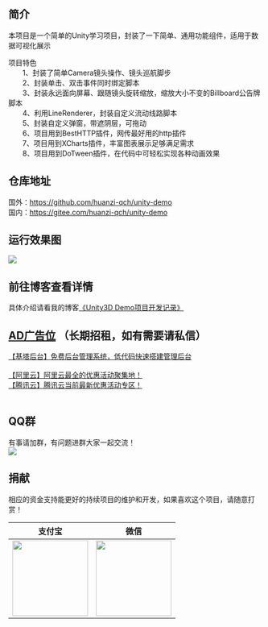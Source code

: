 ## 简介<br/> 
本项目是一个简单的Unity学习项目，封装了一下简单、通用功能组件，适用于数据可视化展示<br/> 

项目特色<br/> 
　　1、封装了简单Camera镜头操作、镜头巡航脚步<br/> 
　　2、封装单击、双击事件同时绑定脚本<br/> 
　　3、封装永远面向屏幕、跟随镜头旋转缩放，缩放大小不变的Billboard公告牌脚本<br/> 
　　4、利用LineRenderer，封装自定义流动线路脚本<br/> 
　　5、封装自定义弹窗，带遮阴层，可拖动<br/> 
　　6、项目用到BestHTTP插件，网传最好用的http插件<br/> 
　　7、项目用到XCharts插件，丰富图表展示足够满足需求<br/> 
　　8、项目用到DoTween插件，在代码中可轻松实现各种动画效果<br/> 

## 仓库地址<br/> 
国外：https://github.com/huanzi-qch/unity-demo<br/> 
国内：https://gitee.com/huanzi-qch/unity-demo<br/> 

## 运行效果图<br/> 
![](https://huanzi-qch.gitee.io/file-server/images/unity-3d-demo.png) 

## 前往博客查看详情<br/> 
具体介绍请看我的博客[《Unity3D Demo项目开发记录》](https://www.cnblogs.com/huanzi-qch/p/13307080.html)<br/> 

## [AD广告位](https://huanzi-qch.gitee.io/file-server/ad/adservice.html) （长期招租，如有需要请私信）<br/> 
[【基塔后台】免费后台管理系统，低代码快速搭建管理后台](https://www.jeata.com/?hmsr=promotion&hmpl=huanzi-qch) <br/>
<br/>
[【阿里云】阿里云最全的优惠活动聚集地！](https://www.aliyun.com/activity?userCode=ckkryd9h) <br/>
[【腾讯云】腾讯云当前最新优惠活动专区！](https://cloud.tencent.com/act/cps/redirect?redirect=11447&cps_key=e1c9db729edccd479fc902634492bf53) <br/>
<br/>

## QQ群<br/>
有事请加群，有问题进群大家一起交流！<br/>
![](https://huanzi-qch.gitee.io/file-server/images/qq.png) 

## 捐献<br/>
相应的资金支持能更好的持续项目的维护和开发，如果喜欢这个项目，请随意打赏！

| 支付宝 | 微信 |
|  ----  | ----  |
| <img src="http://huanzi-qch.gitee.io/file-server/images/zhifubao.png"  width="150"> | <img src="http://huanzi-qch.gitee.io/file-server/images/weixin.png" width="150"> |

